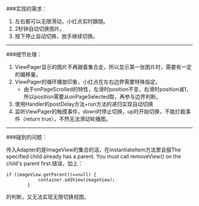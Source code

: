 ###实现的需求：

 1. 左右都可以无限滑动，小红点实时跟随。
 2. 2秒钟自动切换图片。
 3. 按下停止自动切换，放手继续切换。


----------


###细节处理：
 1. ViewPager显示的图片不再跟着集合走，所以显示第一张图片时，需要有一定的偏移量。
 2. ViewPager的循环播放印象，小红点在左右边界需要特殊指定。
     - 由于onPageScrolled的特性，左滑时position不变，右滑时position减1，所以position需要从onPageSelected取，再参与边界判断。
 3. 使用Handler的postDelay方法+run方法的递归实现自动切换
 4. 监听ViewPager的触摸事件，down时停止切换，up时开始切换，不能拦截事件（return true），不然无法滑动轮播图。


----------


###碰到的问题：

传入Adapter的是ImageView的集合的话，在instantiateItem方法里会报The specified child already has a parent. You must call removeView() on the child's parent first.错误，加上：
```
if (imageView.getParent()==null) {
            container.addView(imageView);
        }
```
的判断，又无法实现无限切换视图。
